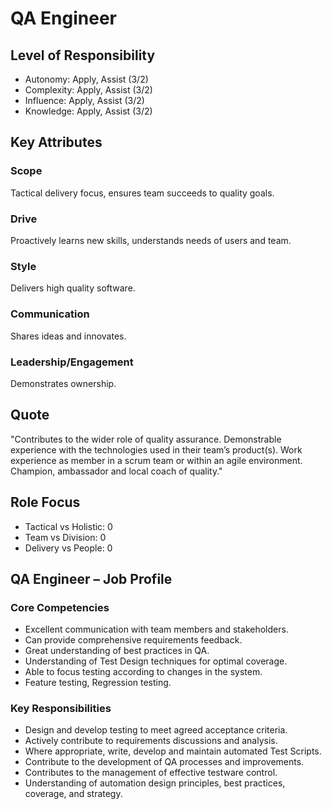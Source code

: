 # QA Engineer

## Level of Responsibility
- Autonomy: Apply, Assist (3/2)
- Complexity: Apply, Assist (3/2)
- Influence: Apply, Assist (3/2)
- Knowledge: Apply, Assist (3/2)

## Key Attributes
### Scope
Tactical delivery focus, ensures team succeeds to quality goals.

### Drive
Proactively learns new skills, understands needs of users and team.

### Style
Delivers high quality software.

### Communication
Shares ideas and innovates.

### Leadership/Engagement
Demonstrates ownership.

## Quote
"Contributes to the wider role of quality assurance. Demonstrable experience with the technologies used in their team’s product(s). Work experience as member in a scrum team or within an agile environment. Champion, ambassador and local coach of quality."

## Role Focus
- Tactical vs Holistic: 0
- Team vs Division: 0
- Delivery vs People: 0

## QA Engineer – Job Profile

### Core Competencies
- Excellent communication with team members and stakeholders.
- Can provide comprehensive requirements feedback.
- Great understanding of best practices in QA.
- Understanding of Test Design techniques for optimal coverage.
- Able to focus testing according to changes in the system.
- Feature testing, Regression testing.

### Key Responsibilities
- Design and develop testing to meet agreed acceptance criteria.
- Actively contribute to requirements discussions and analysis.
- Where appropriate, write, develop and maintain automated Test Scripts.
- Contribute to the development of QA processes and improvements.
- Contributes to the management of effective testware control.
- Understanding of automation design principles, best practices, coverage, and strategy.
